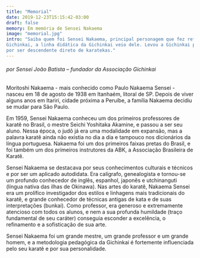 ```yaml
---
title: "Memorial"
date: 2019-12-23T15:15:42-03:00
draft: false
memory: Em memória de Sensei Nakaema
image: "memorial.jpg"
intro: "Saiba quem foi Sensei Nakaema, principal personagem que fez reformular a didática da
Gichinkai, a linha didática da Gichinkai veio dele. Levou a Gichinkai para as raízes okinawanas,
por ser descendente direto de karatekas."
---
```

###### por Sensei João Batista – fundador da Associação Gichinkai

Moritoshi Nakaema - mais conhecido como Paulo Nakaema Sensei - nasceu em 18 de agosto de 1938 em
Itanhaém, litoral de SP. Depois de viver alguns anos em Itariri, cidade próxima a Peruíbe, a família
Nakaema decidiu se mudar para São Paulo.

Em 1959, Sensei Nakaema conheceu um dos primeiros professores de karatê no Brasil, o mestre Seichi
Yoshitaka Akamine, e passou a ser seu aluno. Nessa época, o judô já era uma modalidade em expansão,
mas a palavra karatê ainda não existia no dia a dia e tampouco nos dicionários da língua portuguesa.
Nakaema foi um dos primeiros faixas pretas do Brasil, e foi também um dos primeiros instrutores da
ABK, a Associação Brasileira de Karatê.

Sensei Nakaema se destacava por seus conhecimentos culturais e técnicos e por ser um aplicado
autodidata. Era calígrafo, genealogista e tornou-se um profundo conhecedor de inglês, espanhol, japonês e
utchinanguti (língua nativa das ilhas de Okinawa). Nas artes do karatê, Nakaema Sensei era um prolífico
investigador dos estilos e linhagens mais tradicionais do karatê, e grande conhecedor de técnicas antigas
de kata e de suas interpretações (bunkai). Como professor, era generoso e extremamente atencioso com
todos os alunos, e nem a sua profunda humildade (traço fundamental de seu caráter) conseguia esconder a
excelência, o refinamento e a sofisticação de sua arte.

Sensei Nakaema foi um grande mestre, um grande professor e um grande homem, e a metodologia
pedagógica da Gichinkai é fortemente influenciada pelo seu karatê e por sua personalidade.
